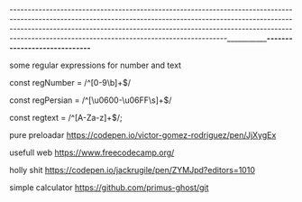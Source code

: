 ------------------------------------------------------------------------------------------------------------------------------------------------------------------------------------------------------------------------------------------------------------------------------------------------------_________________________________________-----------------------------______________________________



some regular expressions for number and text

const regNumber = /^[0-9\b]+$/

const  regPersian = /^[\u0600-\u06FF\s]+$/

const regtext = /^[A-Za-z]+$/;

pure preloadar
https://codepen.io/victor-gomez-rodriguez/pen/JjXygEx

usefull web https://www.freecodecamp.org/

holly shit https://codepen.io/jackrugile/pen/ZYMJpd?editors=1010


simple calculator https://github.com/primus-ghost/git

